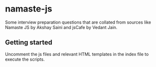 # namaste-js
Some interview preparation questions that are collated from sources like Namaste JS by Akshay Saini and jsCafe by Vedant Jain.



## Getting started
Uncomment the js files and relevant HTML templates in the index file to execute the scripts. 
